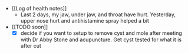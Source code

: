   * [[Log of health notes]]
    * Last 2 days, my jaw, under jaw, and throat have hurt. Yesterday, upper nose hurt and antihistamine spray helped a bit
  * [[TODO soon]]
    * [x] decide if you want to setup to remove cyst and mole after meeting with Dr Abby Stone and acupuncture. Get cyst tested for what it is after cut